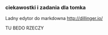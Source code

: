 ### ciekawostki i zadania dla tomka

Ladny edytor do markdowna http://dillinger.io/


TU BEDO RZECZY
